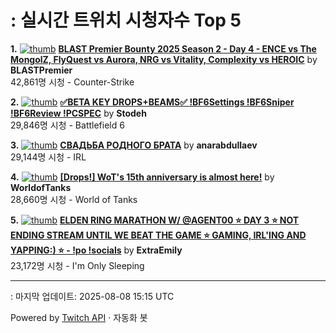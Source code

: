 # : 실시간 트위치 시청자수 Top 5

**1.** [![thumb](https://static-cdn.jtvnw.net/previews-ttv/live_user_blastpremier-320x180.jpg)](https://twitch.tv/BLASTPremier)
**[BLAST Premier Bounty 2025 Season 2 - Day 4 - ENCE vs The MongolZ, FlyQuest vs Aurora, NRG vs Vitality, Complexity vs HEROIC](https://twitch.tv/BLASTPremier)** by **BLASTPremier**<br>42,861명 시청  - Counter-Strike

**2.** [![thumb](https://static-cdn.jtvnw.net/previews-ttv/live_user_stodeh-320x180.jpg)](https://twitch.tv/Stodeh)
**[✅BETA KEY DROPS+BEAMS✅ !BF6Settings !BF6Sniper !BF6Review !PCSPEC](https://twitch.tv/Stodeh)** by **Stodeh**<br>29,846명 시청  - Battlefield 6

**3.** [![thumb](https://static-cdn.jtvnw.net/previews-ttv/live_user_anarabdullaev-320x180.jpg)](https://twitch.tv/anarabdullaev)
**[СВАДЬБА РОДНОГО БРАТА](https://twitch.tv/anarabdullaev)** by **anarabdullaev**<br>29,144명 시청  - IRL

**4.** [![thumb](https://static-cdn.jtvnw.net/previews-ttv/live_user_worldoftanks-320x180.jpg)](https://twitch.tv/WorldofTanks)
**[[Drops!] WoT's 15th anniversary is almost here!](https://twitch.tv/WorldofTanks)** by **WorldofTanks**<br>28,660명 시청  - World of Tanks

**5.** [![thumb](https://static-cdn.jtvnw.net/previews-ttv/live_user_extraemily-320x180.jpg)](https://twitch.tv/ExtraEmily)
**[ELDEN RING MARATHON W/ @AGENT00 ⭐ DAY 3 ⭐ NOT ENDING STREAM UNTIL WE BEAT THE GAME ⭐ GAMING, IRL'ING AND YAPPING:) ⭐ - !po !socials](https://twitch.tv/ExtraEmily)** by **ExtraEmily**<br>23,172명 시청  - I'm Only Sleeping


---
: 마지막 업데이트: 2025-08-08 15:15 UTC

Powered by [Twitch API](https://dev.twitch.tv/docs/api/reference) · 자동화 봇
